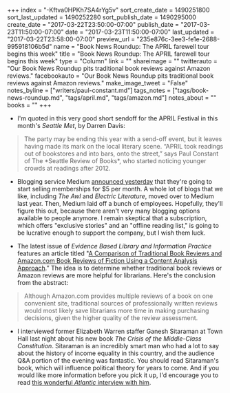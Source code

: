 +++
index = "-Kftva0HPKh7SA4rYg5v"
sort_create_date = 1490251800
sort_last_updated = 1490252280
sort_publish_date = 1490295000
create_date = "2017-03-22T23:50:00-07:00"
publish_date = "2017-03-23T11:50:00-07:00"
date = "2017-03-23T11:50:00-07:00"
last_updated = "2017-03-22T23:58:00-07:00"
preview_url = "235e876c-3ee3-fe1e-2688-995918106b5d"
name = "Book News Roundup: The APRIL farewell tour begins this week"
title = "Book News Roundup: The APRIL farewell tour begins this week"
type = "Column"
link = ""
shareimage = ""
twitterauto = "Our Book News Roundup pits traditional book reviews against Amazon reviews."
facebookauto = "Our Book News Roundup pits traditional book reviews against Amazon reviews."
make_image_tweet = "False"
notes_byline = ["writers/paul-constant.md"]
tags_notes = ["tags/book-news-roundup.md", "tags/april.md", "tags/amazon.md"]
notes_about = ""
books = ""
+++
* I'm quoted in this very good short sendoff for the APRIL Festival in this month's *Seattle Met*, by Darren Davis:

<blockquote>The party may be ending this year with a send-off event, but it leaves having made its mark on the local literary scene. “APRIL took readings out of bookstores and into bars, onto the street,” says Paul Constant of The *Seattle Review of Books*, who started noticing younger crowds at readings after 2012.</blockquote>

* Blogging service Medium [announced yesterday](https://medium.com/membership) that they're going to start selling memberships for $5 per month. A whole lot of blogs that we like, including *The Awl* and *Electric Literature*, moved over to Medium last year. Then, Medium laid off a bunch of employees. Hopefully, they'll figure this out, because there aren't very many blogging options available to people anymore. I remain skeptical that a subscription, which offers "exclusive stories" and an "offline reading list," is going to be lucrative enough to support the company, but I wish them luck.

* The latest issue of *Evidence Based Library and Information Practice* features an article titled "[A Comparison of Traditional Book Reviews and Amazon.com Book Reviews of Fiction Using a Content Analysis Approach](http://www.infodocket.com/2017/03/15/research-article-a-comparison-of-traditional-book-reviews-and-amazon-com-book-reviews-of-fiction-using-a-content-analysis-approach/).” The idea is to determine whether traditional book reviews or Amazon reviews are more helpful for librarians. Here's the conclusion from the abstract:

<blockquote>Although Amazon.com provides multiple reviews of a book on one convenient site, traditional sources of professionally written reviews would most likely save librarians more time in making purchasing decisions, given the higher quality of the review assessment.</blockquote>

* I interviewed former Elizabeth Warren staffer Ganesh Sitaraman at Town Hall last night about his new book *The Crisis of the Middle-Class Constitution*. Sitaraman is an incredibly smart man who had a lot to say about the history of income equality in this country, and the audience Q&A portion of the evening was fantastic. You should read Sitaraman's book, which will influence political theory for years to come. And if you would like more information before you pick it up, I'd encourage you to read [this wonderful *Atlantic* interview with him](https://www.theatlantic.com/business/archive/2017/03/middle-class-constitution/519909/).